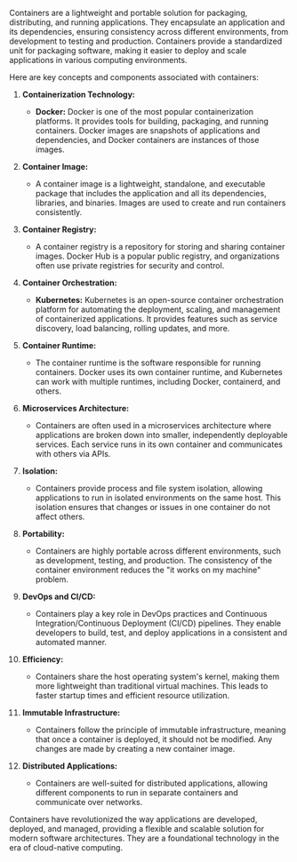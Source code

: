 Containers are a lightweight and portable solution for packaging, distributing, and running applications. They encapsulate an application and its dependencies, ensuring consistency across different environments, from development to testing and production. Containers provide a standardized unit for packaging software, making it easier to deploy and scale applications in various computing environments.

Here are key concepts and components associated with containers:

1. **Containerization Technology:**
   - **Docker:** Docker is one of the most popular containerization platforms. It provides tools for building, packaging, and running containers. Docker images are snapshots of applications and dependencies, and Docker containers are instances of those images.

2. **Container Image:**
   - A container image is a lightweight, standalone, and executable package that includes the application and all its dependencies, libraries, and binaries. Images are used to create and run containers consistently.

3. **Container Registry:**
   - A container registry is a repository for storing and sharing container images. Docker Hub is a popular public registry, and organizations often use private registries for security and control.

4. **Container Orchestration:**
   - **Kubernetes:** Kubernetes is an open-source container orchestration platform for automating the deployment, scaling, and management of containerized applications. It provides features such as service discovery, load balancing, rolling updates, and more.

5. **Container Runtime:**
   - The container runtime is the software responsible for running containers. Docker uses its own container runtime, and Kubernetes can work with multiple runtimes, including Docker, containerd, and others.

6. **Microservices Architecture:**
   - Containers are often used in a microservices architecture where applications are broken down into smaller, independently deployable services. Each service runs in its own container and communicates with others via APIs.

7. **Isolation:**
   - Containers provide process and file system isolation, allowing applications to run in isolated environments on the same host. This isolation ensures that changes or issues in one container do not affect others.

8. **Portability:**
   - Containers are highly portable across different environments, such as development, testing, and production. The consistency of the container environment reduces the "it works on my machine" problem.

9. **DevOps and CI/CD:**
   - Containers play a key role in DevOps practices and Continuous Integration/Continuous Deployment (CI/CD) pipelines. They enable developers to build, test, and deploy applications in a consistent and automated manner.

10. **Efficiency:**
    - Containers share the host operating system's kernel, making them more lightweight than traditional virtual machines. This leads to faster startup times and efficient resource utilization.

11. **Immutable Infrastructure:**
    - Containers follow the principle of immutable infrastructure, meaning that once a container is deployed, it should not be modified. Any changes are made by creating a new container image.

12. **Distributed Applications:**
    - Containers are well-suited for distributed applications, allowing different components to run in separate containers and communicate over networks.

Containers have revolutionized the way applications are developed, deployed, and managed, providing a flexible and scalable solution for modern software architectures. They are a foundational technology in the era of cloud-native computing.
